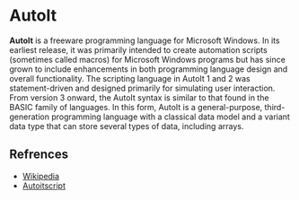 # AutoIt

**AutoIt** is a freeware programming language for Microsoft Windows. In its earliest release, it was primarily intended to create automation scripts (sometimes called macros) for Microsoft Windows programs but has since grown to include enhancements in both programming language design and overall functionality.
The scripting language in AutoIt 1 and 2 was statement-driven and designed primarily for simulating user interaction. From version 3 onward, the AutoIt syntax is similar to that found in the BASIC family of languages. In this form, AutoIt is a general-purpose, third-generation programming language with a classical data model and a variant data type that can store several types of data, including arrays.

## Refrences




- [Wikipedia](https://en.wikipedia.org/wiki/AutoIt)
- [Autoitscript](https://www.autoitscript.com/forum/topic/117042-how-easy-is-autoit-to-learn-for-non-programmers/)